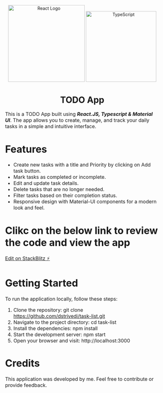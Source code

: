  <div align="center">
    <img title="Outlier" src="https://upload.wikimedia.org/wikipedia/commons/a/a7/React-icon.svg" alt="React Logo" width="250" />
    <img title="TypeScript" alt="TypeScript" height=230
      src="https://upload.wikimedia.org/wikipedia/commons/thumb/4/4c/Typescript_logo_2020.svg/1024px-Typescript_logo_2020.svg.png">
   </div>
  <h1 align="center">
    TODO App
  </h1>

  <p><font size="3">
      This is a TODO App built using <strong><em>React.JS, Typescript & Material UI</em></strong>. The app allows you to create, manage, and track your daily tasks in a simple and intuitive interface.</p>
      

# Features
* Create new tasks with a title and Priority by clicking on Add task button.
* Mark tasks as completed or incomplete.
* Edit and update task details.
* Delete tasks that are no longer needed.
* Filter tasks based on their completion status.
* Responsive design with Material-UI components for a modern look and feel.
 

# Clikc on the below link to review the code and view the app
[Edit on StackBlitz ⚡️](https://stackblitz.com/edit/stackblitz-starters-5oacc9)

# Getting Started
To run the application locally, follow these steps:
1. Clone the repository: git clone https://github.com/dstrivedi/task-list.git
2. Navigate to the project directory: cd task-list
3. Install the dependencies: npm install
4. Start the development server: npm start
5. Open your browser and visit: http://localhost:3000

# Credits
This application was developed by me. Feel free to contribute or provide feedback.

